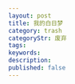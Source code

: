 ```yaml
---
layout: post
title: 我的白日梦
category: trash
categoryStr: 废弃
tags: 
keywords: 
description: 
published: false
---
```



